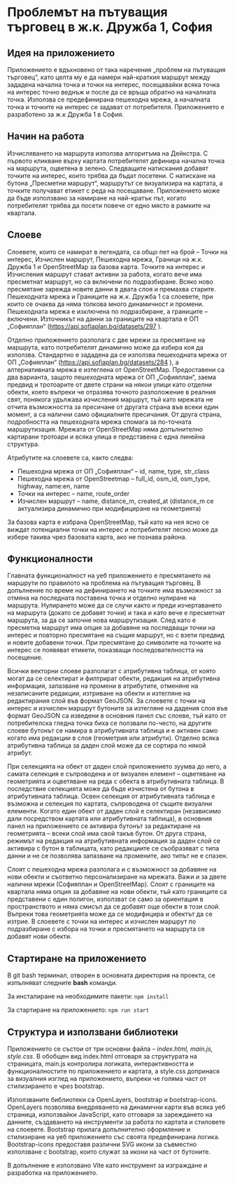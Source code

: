 # Проблемът на пътуващия търговец в ж.к. Дружба 1, София

## Идея на приложението

Приложението е вдъхновено от така наречения „проблем на пътуващия търговец“, като целта му е да намери най-краткия маршрут между зададена начална точка и точки на интерес, посещавайки всяка точка на интерес точно веднъж и после да се връща обратно на началната точка.
Използва се предефинирана пешеходна мрежа, а началната точка и точките на интерес се задават от потребителя. Приложението е разработено за ж.к Дружба 1 в София.

## Начин на работа

Изчисляването на маршрута използва алгоритъма на Дейкстра.
С първото кликване върху картата потребителят дефинира начална точка на маршрута, оцветена в зелено.
Следващите натискания добавят точките на интерес, които трябва да бъдат посетени.
С натискане на бутона „Пресметни маршрут“, маршрутът се визуализира на картата, а точките получават етикет с реда на посещаване.
Приложението може да бъде използвано за намиране на най-кратък път, когато потребителят трябва да посети повече от едно място в рамките на квартала.

## Слоеве

Слоевете, които се намират в легендата, са общо пет на брой – Точки на интерес, Изчислен маршрут, Пешеходна мрежа, Граници на ж.к. Дружба 1 и OpenStreetMap за базова карта.
Точките на интерес и Изчисления маршрут стават активни за работа, когато вече има пресметнат маршрут, но са включени по подразбиране.
Всяко ново пресмятане зарежда новите данни в двата слоя и премахва старите.
Пешеходната мрежа и Границите на ж.к. Дружба 1 са слоевете, при които се очаква да няма толкова много динамичност и промени.
Пешеходната мрежа е изключена по подразбиране, а границите – включени.
Източникът на данни за границите на квартала е ОП „Софияплан“ (https://api.sofiaplan.bg/datasets/297 ).

Отделно приложението разполага с две мрежи за пресмятане на маршрута, като потребителят динамично може да избира коя да използва.
Стандартно е зададена да се използва пешеходната мрежа от ОП „Софияплан“ (https://api.sofiaplan.bg/datasets/284 ), а алтернативната мрежа е изтеглена от OpenStreetMap.
Предоставени са два варианта, защото пешеходната мрежа от ОП „Софияплан“, заема предвид и тротоарите от двете страни на някои улици като отделни обекти, което въпреки че отразява точното разположение в реалния свят, понякога удължава изчисления маршрут, тъй като мрежата не отчита възможността за пресичане от другата страна във всеки един момент, а са налични само официалните пресичания.
От друга страна, подробността на пешеходната мрежа спомага за по-точната маршрутизация. Мрежата от OpenStreetMap няма допълнително картирани тротоари и всяка улица е представена с една линейна структура.

Атрибутите на слоевете са, както следва:

- Пешеходна мрежа от ОП „Софияплан“ – id, name, type, str_class
- Пешеходна мрежа от OpenStreetmap – full_id, osm_id, osm_type, highway, name:en, name
- Точки на интерес – name, route_order
- Изчислен маршрут – name, distance_m, created_at
  (distance_m се актуализира динамично при модифициране на геометрията)

За базова карта е избрана OpenStreetMap, тъй като на нея ясно се виждат потенциални точки на интерес и потребителят лесно може да избере такива чрез базовата карта, ако не познава района.

## Функционалности

Главната функционалност на уеб приложението е пресмятането на маршрути по правилото на проблема на пътуващия търговец.
В допълнение по време на дефинирането на точките има възможност за отмяна на последната поставена точка и отделно нулиране на маршрута.
Нулирането може да се случи както и преди изчертаването на маршрута (докато се добавят точки) и така и като вече е пресметнат маршрута, за да се започне нова маршрутизация.
След като е пресметна маршрут има опция за добавяне на последващи точки на интерес и повторно пресмятане на същия маршрут, но с взети предвид и новите добавени точки.
При пресмятане до символите на точките на интерес се появяват етикети, показващи последователността на посещение.

Всички векторни слоеве разполагат с атрибутивна таблица, от която могат да се селектират и филтрират обекти, редакция на атрибутивна информация, запазване на промени в атрибутите, отменяне на незаписаните редакции, изтриване на обекти и изтегляне на редактирания слой във формат GeoJSON.
За слоевете с точки на интерес и изчислен маршрут бутоните за изтегляне на дадения слоя във формат GeoJSON са изведени в основния панел със слоеве, тъй като от потребителска гледна точка биха се ползвали по-често, на другите слоеве бутонът се намира в атрибутивната таблица и е активен само когато има редакции в слоя (геометрия или атрибути).
Отделно всяка атрибутивна таблица за даден слой може да се сортира по някой атрибут.

При селекцията на обект от даден слой приложението зуумва до него, а самата селекция е съпроводена и от визуален елемент – оцветяване на геометрията и оцветяване на реда с обекта в атрибутивната таблица.
В последствие селекцията може да бъде изчистена от бутона в атрибутивната таблица. Освен селекция от атрибутивната таблица е възможна и селекция по картата, съпроводена от същите визуални елементи.
Когато един обект от даден слой е селектиран (независимо дали посредством картата или атрибутивната таблица), в основния панел на приложението се активира бутонът за редактиране на геометрията – всеки слой има свой такъв бутон.
От друга страна, режимът на редакция на атрибутивната информация за даден слой се активира с бутон в таблицата, като редакциите се съобразяват с типа данни и не се позволява запазване на промените, ако типът не е спазен.

Слоят с пешеходна мрежа разполага и с възможност за добавяне на нови обекти и съответно персонализиране на мрежата.
Важи и за двете налични мрежи (Софияплан и OpenStreetMap). Слоят с границите на квартала няма опция за добавяне на нови обекти, тъй като границите са представени с един полигон, използват се само за ориентация в пространството и няма смисъл да се добавят още обекти в този слой.
Въпреки това геометрията може да се модифицира и обектът да се изтрие. В слоевете с точки на интерес и изчислен маршрут по подразбиране с избора на точки и пресмятането на маршрута се добавят нови обекти.

## Стартиране на приложението

В git bash терминал, отворен в основната директория на проекта, се изпълняват следните **bash** команди.

За инсталиране на необходимите пакети:
`npm install`

За стартиране на приложението:
`npm run start`

## Структура и използвани библиотеки

Приложението се състои от три основни файла – _index.html, main.js, style.css_.
В обобщен вид index.html отговаря за структурата на страницата, main.js контролира логиката, интерактивността и функционалностите по приложението и картата, а style.css допринася за визуалния изглед на приложението, въпреки че голяма част от стилизирането е чрез bootstrap.

Използваните библиотеки са OpenLayers, bootstrap и bootstrap-icons.
OpenLayers позволява внедряването на динамични карти във всяка уеб страница, използвайки JavaScript, като отговаря за зареждането на данните, създаването на инструменти за работа по картата и стиловете на слоевете.
Bootstrap прилага допълнително оформление и стилизиране на уеб приложението със своята предефинирана логика.
Bootstrap-icons предоставя различни SVG икони за съвместно използване с bootstrap, които служат за икони на част от бутоните.

В допълнение е използвано Vite като инструмент за изграждане и разработка на приложението.
